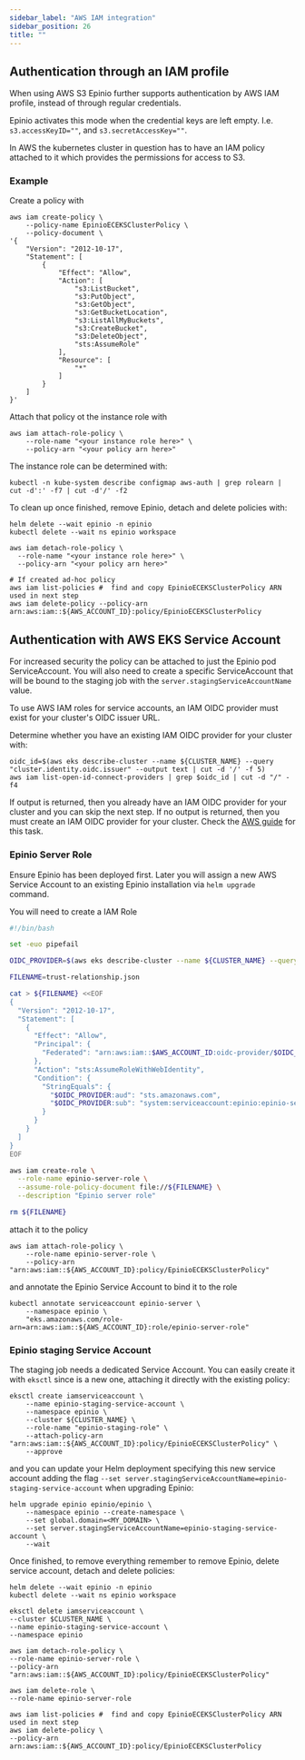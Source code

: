 ```yaml
---
sidebar_label: "AWS IAM integration"
sidebar_position: 26
title: ""
---
```


## Authentication through an IAM profile

When using AWS S3 Epinio further supports authentication by AWS IAM profile, instead of through regular credentials.

Epinio activates this mode when the credential keys are left empty. I.e. `s3.accessKeyID=""`, and `s3.secretAccessKey=""`.

In AWS the kubernetes cluster in question has to have an IAM policy attached to it which provides the permissions for access to S3.

### Example

Create a policy with

```
aws iam create-policy \
    --policy-name EpinioECEKSClusterPolicy \
    --policy-document \
'{
    "Version": "2012-10-17",
    "Statement": [
        {
            "Effect": "Allow",
            "Action": [
                "s3:ListBucket",
                "s3:PutObject",
                "s3:GetObject",
                "s3:GetBucketLocation",
                "s3:ListAllMyBuckets",
                "s3:CreateBucket",
                "s3:DeleteObject",
                "sts:AssumeRole"
            ],
            "Resource": [
                "*"
            ]
        }
    ]
}'
```

Attach that policy ot the instance role with

```
aws iam attach-role-policy \
    --role-name "<your instance role here>" \
    --policy-arn "<your policy arn here>"
```

The instance role can be determined with:

```
kubectl -n kube-system describe configmap aws-auth | grep rolearn | cut -d':' -f7 | cut -d'/' -f2
```

To clean up once finished, remove Epinio, detach and delete policies with:

```
helm delete --wait epinio -n epinio 
kubectl delete --wait ns epinio workspace 
 
aws iam detach-role-policy \
  --role-name "<your instance role here>" \
  --policy-arn "<your policy arn here>"
 
# If created ad-hoc policy
aws iam list-policies #  find and copy EpinioECEKSClusterPolicy ARN used in next step
aws iam delete-policy --policy-arn arn:aws:iam::${AWS_ACCOUNT_ID}:policy/EpinioECEKSClusterPolicy

```

## Authentication with AWS EKS Service Account

For increased security the policy can be attached to just the Epinio pod ServiceAccount. You will also need to create a specific ServiceAccount that will be bound to the staging job with the `server.stagingServiceAccountName` value.

To use AWS IAM roles for service accounts, an IAM OIDC provider must exist for your cluster's OIDC issuer URL.  

Determine whether you have an existing IAM OIDC provider for your cluster with:

```
oidc_id=$(aws eks describe-cluster --name ${CLUSTER_NAME} --query "cluster.identity.oidc.issuer" --output text | cut -d '/' -f 5)
aws iam list-open-id-connect-providers | grep $oidc_id | cut -d "/" -f4
```

If output is returned, then you already have an IAM OIDC provider for your cluster and you can skip the next step. If no output is returned, then you must create an IAM OIDC provider for your cluster. Check the [AWS guide](https://docs.aws.amazon.com/eks/latest/userguide/enable-iam-roles-for-service-accounts.html) for this task.


### Epinio Server Role

Ensure Epinio has been deployed first. Later you will assign a new AWS Service Account to an existing Epinio installation via `helm upgrade` command.

You will need to create a IAM Role

```bash
#!/bin/bash

set -euo pipefail

OIDC_PROVIDER=$(aws eks describe-cluster --name ${CLUSTER_NAME} --query "cluster.identity.oidc.issuer" --output text | sed -e "s/^https:\/\///")

FILENAME=trust-relationship.json

cat > ${FILENAME} <<EOF
{
  "Version": "2012-10-17",
  "Statement": [
    {
      "Effect": "Allow",
      "Principal": {
        "Federated": "arn:aws:iam::$AWS_ACCOUNT_ID:oidc-provider/$OIDC_PROVIDER"
      },
      "Action": "sts:AssumeRoleWithWebIdentity",
      "Condition": {
        "StringEquals": {
          "$OIDC_PROVIDER:aud": "sts.amazonaws.com",
          "$OIDC_PROVIDER:sub": "system:serviceaccount:epinio:epinio-server"
        }
      }
    }
  ]
}
EOF

aws iam create-role \
  --role-name epinio-server-role \
  --assume-role-policy-document file://${FILENAME} \
  --description "Epinio server role"

rm ${FILENAME}
```

attach it to the policy

```
aws iam attach-role-policy \
    --role-name epinio-server-role \
    --policy-arn "arn:aws:iam::${AWS_ACCOUNT_ID}:policy/EpinioECEKSClusterPolicy"
```

and annotate the Epinio Service Account to bind it to the role

```
kubectl annotate serviceaccount epinio-server \
    --namespace epinio \
    "eks.amazonaws.com/role-arn=arn:aws:iam::${AWS_ACCOUNT_ID}:role/epinio-server-role"
```

### Epinio staging Service Account

The staging job needs a dedicated Service Account. You can easily create it with `eksctl` since is a new one, attaching it directly with the existing policy:

```
eksctl create iamserviceaccount \
    --name epinio-staging-service-account \
    --namespace epinio \
    --cluster ${CLUSTER_NAME} \
    --role-name "epinio-staging-role" \
    --attach-policy-arn "arn:aws:iam::${AWS_ACCOUNT_ID}:policy/EpinioECEKSClusterPolicy" \
    --approve
```

and you can update your Helm deployment specifying this new service account adding the flag `--set server.stagingServiceAccountName=epinio-staging-service-account` when upgrading Epinio:

```
helm upgrade epinio epinio/epinio \
    --namespace epinio --create-namespace \
    --set global.domain=<MY_DOMAIN> \
    --set server.stagingServiceAccountName=epinio-staging-service-account \
    --wait
```

Once finished, to remove everything remember to remove Epinio, delete service account, detach and delete policies:

```
helm delete --wait epinio -n epinio
kubectl delete --wait ns epinio workspace
 
eksctl delete iamserviceaccount \
--cluster $CLUSTER_NAME \
--name epinio-staging-service-account \
--namespace epinio
 
aws iam detach-role-policy \
--role-name epinio-server-role \
--policy-arn "arn:aws:iam::${AWS_ACCOUNT_ID}:policy/EpinioECEKSClusterPolicy"

aws iam delete-role \
--role-name epinio-server-role

aws iam list-policies #  find and copy EpinioECEKSClusterPolicy ARN used in next step
aws iam delete-policy \
--policy-arn arn:aws:iam::${AWS_ACCOUNT_ID}:policy/EpinioECEKSClusterPolicy
```
